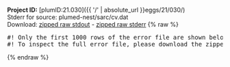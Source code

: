 **Project ID:** [plumID:21.030]({{ '/' | absolute_url }}eggs/21/030/)  
Stderr for source:  plumed-nest/sarc/cv.dat   
Download: [zipped raw stdout](cv.dat.plumed.stdout.txt.zip) - [zipped raw stderr](cv.dat.plumed.stderr.txt.zip) 
{% raw %}
<pre>
#! Only the first 1000 rows of the error file are shown below
#! To inspect the full error file, please download the zipped raw stderr file above
</pre>
{% endraw %}
